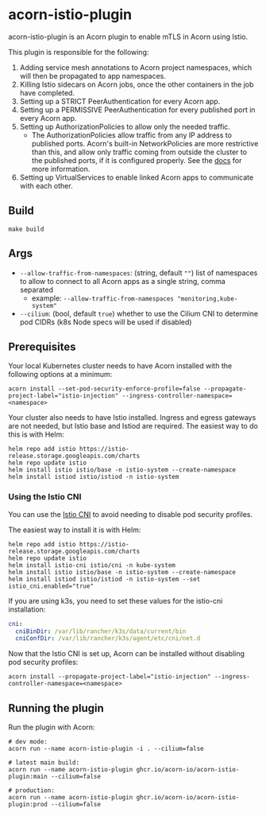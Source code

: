 # acorn-istio-plugin

acorn-istio-plugin is an Acorn plugin to enable mTLS in Acorn using Istio.

This plugin is responsible for the following:

1. Adding service mesh annotations to Acorn project namespaces, which will then be propagated to app namespaces.
1. Killing Istio sidecars on Acorn jobs, once the other containers in the job have completed.
1. Setting up a STRICT PeerAuthentication for every Acorn app.
1. Setting up a PERMISSIVE PeerAuthentication for every published port in every Acorn app.
1. Setting up AuthorizationPolicies to allow only the needed traffic.
   - The AuthorizationPolicies allow traffic from any IP address to published ports. Acorn's built-in NetworkPolicies are more restrictive than this, and allow only traffic coming from outside the cluster to the published ports, if it is configured properly. See the [docs](https://docs.acorn.io/next/installation/options#kubernetes-networkpolicies) for more information.
1. Setting up VirtualServices to enable linked Acorn apps to communicate with each other.

## Build

```shell
make build
```

## Args

- `--allow-traffic-from-namespaces`: (string, default `""`) list of namespaces to allow to connect to all Acorn apps as a single string, comma separated
  - example: `--allow-traffic-from-namespaces "monitoring,kube-system"`
- `--cilium`: (bool, default `true`) whether to use the Cilium CNI to determine pod CIDRs (k8s Node specs will be used if disabled)

## Prerequisites

Your local Kubernetes cluster needs to have Acorn installed with the following options at a minimum:

```shell
acorn install --set-pod-security-enforce-profile=false --propagate-project-label="istio-injection" --ingress-controller-namespace=<namespace>
```

Your cluster also needs to have Istio installed. Ingress and egress gateways are not needed, but Istio base and Istiod are required. The easiest way to do this is with Helm:

```shell
helm repo add istio https://istio-release.storage.googleapis.com/charts
helm repo update istio
helm install istio istio/base -n istio-system --create-namespace
helm install istiod istio/istiod -n istio-system
```

### Using the Istio CNI

You can use the [Istio CNI](https://istio.io/latest/docs/setup/additional-setup/cni/) to avoid needing to disable pod security profiles.

The easiest way to install it is with Helm:

```shell
helm repo add istio https://istio-release.storage.googleapis.com/charts
helm repo update istio
helm install istio-cni istio/cni -n kube-system
helm install istio istio/base -n istio-system --create-namespace
helm install istiod istio/istiod -n istio-system --set istio_cni.enabled="true"
```

If you are using k3s, you need to set these values for the istio-cni installation:

```yaml
cni:
  cniBinDir: /var/lib/rancher/k3s/data/current/bin
  cniConfDir: /var/lib/rancher/k3s/agent/etc/cni/net.d
```

Now that the Istio CNI is set up, Acorn can be installed without disabling pod security profiles:

```shell
acorn install --propagate-project-label="istio-injection" --ingress-controller-namespace=<namespace>
```

## Running the plugin

Run the plugin with Acorn:

```shell
# dev mode:
acorn run --name acorn-istio-plugin -i . --cilium=false

# latest main build:
acorn run --name acorn-istio-plugin ghcr.io/acorn-io/acorn-istio-plugin:main --cilium=false

# production:
acorn run --name acorn-istio-plugin ghcr.io/acorn-io/acorn-istio-plugin:prod --cilium=false
```
